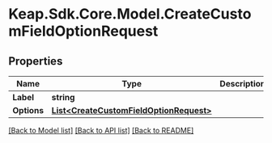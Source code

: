 # Keap.Sdk.Core.Model.CreateCustomFieldOptionRequest

## Properties

Name | Type | Description | Notes
------------ | ------------- | ------------- | -------------
**Label** | **string** |  | [optional] 
**Options** | [**List&lt;CreateCustomFieldOptionRequest&gt;**](CreateCustomFieldOptionRequest.md) |  | [optional] 

[[Back to Model list]](../README.md#documentation-for-models) [[Back to API list]](../README.md#documentation-for-api-endpoints) [[Back to README]](../README.md)

